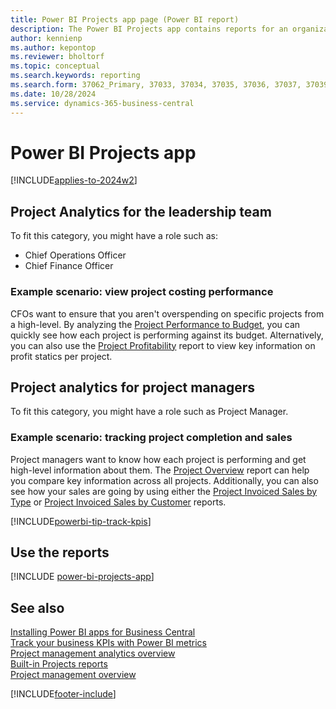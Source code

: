```yaml
---
title: Power BI Projects app page (Power BI report)
description: The Power BI Projects app contains reports for an organization's project reporting requirements.
author: kennienp
ms.author: kepontop
ms.reviewer: bholtorf
ms.topic: conceptual
ms.search.keywords: reporting
ms.search.form: 37062_Primary, 37033, 37034, 37035, 37036, 37037, 37039, 37106
ms.date: 10/28/2024
ms.service: dynamics-365-business-central
---
```


# Power BI Projects app

[!INCLUDE[applies-to-2024w2](includes/applies-to-2024w2.md)]

## Project Analytics for the leadership team

To fit this category, you might have a role such as:

- Chief Operations Officer
- Chief Finance Officer

### Example scenario: view project costing performance

CFOs want to ensure that you aren't overspending on specific projects from a high-level. By analyzing the [Project Performance to Budget](projects-powerbi-project-performance-to-budget.md), you can quickly see how each project is performing against its budget. Alternatively, you can also use the [Project Profitability](projects-powerbi-project-profitability.md) report to view key information on profit statics per project.

## Project analytics for project managers

To fit this category, you might have a role such as Project Manager.

### Example scenario: tracking project completion and sales

Project managers want to know how each project is performing and get high-level information about them. The [Project Overview](projects-powerbi-project-overview.md) report can help you compare key information across all projects. Additionally, you can also see how your sales are going by using either the [Project Invoiced Sales by Type](projects-powerbi-project-invoiced-sales-by-type.md) or [Project Invoiced Sales by Customer](projects-powerbi-project-invoiced-sales-by-customer.md) reports.

[!INCLUDE[powerbi-tip-track-kpis](includes/powerbi-tip-track-kpis.md)]

## Use the reports

[!INCLUDE [power-bi-projects-app](includes/power-bi-projects-app.md)]


## See also

[Installing Power BI apps for Business Central](across-powerbi-install-business-central-apps.md)   
[Track your business KPIs with Power BI metrics](track-kpis-with-power-bi-metrics.md)  
[Project management analytics overview](projects-analytics-overview.md)   
[Built-in Projects reports](project-reports.md)  
[Project management overview](projects-manage-projects.md)  

[!INCLUDE[footer-include](includes/footer-banner.md)]